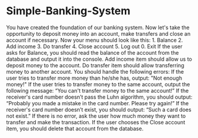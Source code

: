 # Simple-Banking-System
You have created the foundation of our banking system. Now let's take the opportunity to deposit money into an account, make transfers and close an account if necessary.  Now your menu should look like this:  1. Balance 2. Add income 3. Do transfer 4. Close account 5. Log out 0. Exit If the user asks for Balance, you should read the balance of the account from the database and output it into the console.  Add income item should allow us to deposit money to the account.  Do transfer item should allow transferring money to another account. You should handle the following errors:  If the user tries to transfer more money than he/she has, output: "Not enough money!" If the user tries to transfer money to the same account, output the following message: “You can't transfer money to the same account!” If the receiver's card number doesn’t pass the Luhn algorithm, you should output: “Probably you made a mistake in the card number. Please try again!” If the receiver's card number doesn’t exist, you should output: “Such a card does not exist.” If there is no error, ask the user how much money they want to transfer and make the transaction. If the user chooses the Close account item, you should delete that account from the database.
